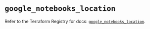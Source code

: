 # `google_notebooks_location`

Refer to the Terraform Registry for docs: [`google_notebooks_location`](https://registry.terraform.io/providers/hashicorp/google-beta/6.11.2/docs/resources/google_notebooks_location).
